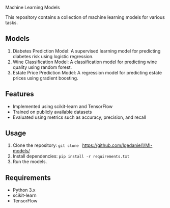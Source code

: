 Machine Learning Models

This repository contains a collection of machine learning models for various tasks.

## Models
1. Diabetes Prediction Model: A supervised learning model for predicting diabetes risk using logistic regression.
2. Wine Classification Model: A classification model for predicting wine quality using random forest.
3. Estate Price Prediction Model: A regression model for predicting estate prices using gradient boosting.

## Features
- Implemented using scikit-learn and TensorFlow
- Trained on publicly available datasets
- Evaluated using metrics such as accuracy, precision, and recall

## Usage
1. Clone the repository: `git clone `
   https://github.com/Igedaniel1/Ml-models/
3. Install dependencies: `pip install -r requirements.txt`
4. Run the models. 

## Requirements
- Python 3.x
- scikit-learn
- TensorFlow


